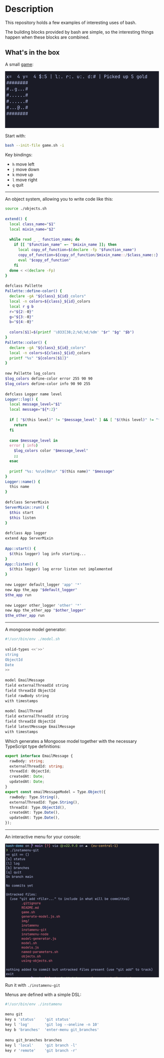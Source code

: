 # Description

This repository holds a few examples of interesting uses of bash.

The building blocks provided by bash are simple,
so the interesting things happen when these blocks are combined.

## What's in the box

A small [game](./game.sh):

![](./img/game.png)

Start with:

```bash
bash --init-file game.sh -i
```

Key bindings:

- `h` move left
- `j` move down
- `k` move up
- `l` move right
- `q` quit

---

An object system, allowing you to write code like this:

```bash
source ./objects.sh

extend() {
  local class_name="$1"
  local mixin_name="$2"

  while read _ _ function_name; do
    if [[ "$function_name" =~ ^$mixin_name ]]; then
      local copy_of_function=$(declare -fp "$function_name")
      copy_of_function=${copy_of_function/$mixin_name::/$class_name::}
      eval "$copy_of_function"
    fi
  done < <(declare -Fp)
}

defclass Pallette
Pallette::define-color() {
  declare -gA "${class}_${id}_colors"
  local -n colors=${class}_${id}_colors
  local r g b
  r="${2:-0}"
  g="${3:-0}"
  b="${4:-0}"

  colors[$1]=$(printf '\033[38;2;%d;%d;%dm' "$r" "$g" "$b")
}
Pallette::color() {
  declare -gA "${class}_${id}_colors"
  local -n colors=${class}_${id}_colors
  printf "%s" "${colors[$1]}"
}

new Pallette log_colors
$log_colors define-color error 255 90 90
$log_colors define-color info 90 90 255

defclass Logger name level
Logger::log() {
  local message_level="$1"
  local message="${*:2}"

  if [ "$(this level)" != "$message_level" ] && [ "$(this level)" != "*" ]; then
    return
  fi

  case $message_level in
  error | info)
    $log_colors color "$message_level"
    ;;
  esac

  printf "%s: %s\e[0m\n" "$(this name)" "$message"
}
Logger::name() {
  this name
}

defclass ServerMixin
ServerMixin::run() {
  $this start
  $this listen
}

defclass App logger
extend App ServerMixin

App::start() {
  $(this logger) log info starting...
}
App::listen() {
  $(this logger) log error listen not implemented
}

new Logger default_logger 'app' '*'
new App the_app "$default_logger"
$the_app run

new Logger other_logger 'other' '*'
new App the_other_app "$other_logger"
$the_other_app run
```

---

A mongoose model generator:

```bash
#!/usr/bin/env ./model.sh

valid-types <<'>>'
string
ObjectId
Date
>>

model EmailMessage
field externalThreadId string
field threadId ObjectId
field rawBody string
with timestamps

model EmailThread
field externalThreadId string
field threadId ObjectId
field latestMessage EmailMessage
with timestamps
```

Which generates a Mongoose model together with the necessary TypeScript type definitions:

```ts
export interface EmailMessage {
  rawBody: string;
  externalThreadId: string;
  threadId: ObjectId;
  createdAt: Date;
  updatedAt: Date;
}
export const emailMessageModel = Type.Object({
  rawBody: Type.String(),
  externalThreadId: Type.String(),
  threadId: Type.ObjectId(),
  createdAt: Type.Date(),
  updatedAt: Type.Date(),
});
```

---

An interactive menu for your console:

![](./img/instamenu.png)

Run it with `./instamenu-git`

Menus are defined with a simple DSL:

```bash
#!/usr/bin/env ./instamenu

menu git
key s 'status'    'git status'
key l 'log'       'git log --oneline -n 10'
key b 'branches'  'enter-menu git_branches'

menu git_branches branches
key l 'local'     'git branch -l'
key r 'remote'    'git branch -r'

```
